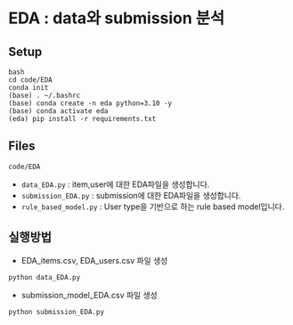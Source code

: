 # EDA : data와 submission 분석

## Setup
```
bash
cd code/EDA
conda init
(base) . ~/.bashrc
(base) conda create -n eda python=3.10 -y
(base) conda activate eda
(eda) pip install -r requirements.txt
```

## Files
`code/EDA`
* `data_EDA.py` : item,user에 대한 EDA파일을 생성합니다.
* `submission_EDA.py` : submission에 대한 EDA파일을 생성합니다.
* `rule_based_model.py` : User type을 기반으로 하는 rule based model입니다.

## 실행방법
* EDA_items.csv, EDA_users.csv 파일 생성
```
python data_EDA.py 
```
* submission_model_EDA.csv 파일 생성
```
python submission_EDA.py
```